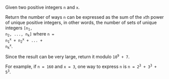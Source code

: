 Given two positive integers `n` and `x`.

Return the number of ways `n` can be expressed as the sum of the `x`th power of unique positive integers, in other words, the number of sets of unique integers <code>[n<sub>1</sub>, n<sub>2</sub>, ..., n<sub>k</sub>]</code> where <code>n = n<sub>1</sub><sup>x</sup> + n<sub>2</sub><sup>x</sup> + ... + n<sub>k</sub><sup>x</sup></code>.

Since the result can be very large, return it modulo <code>10<sup>9</sup> + 7</code>.

For example, if `n = 160` and `x = 3`, one way to express `n` is <code>n = 2<sup>3</sup> + 3<sup>3</sup> + 5<sup>3</sup></code>.